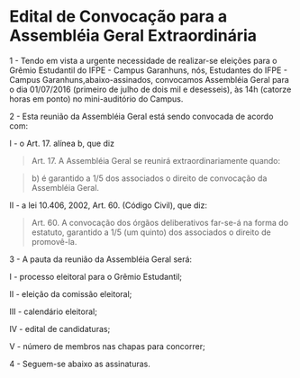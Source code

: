 # Edital de Convocação para a Assembléia Geral Extraordinária

1 - Tendo em vista a urgente necessidade de realizar-se eleições para o Grêmio Estudantil do IFPE - Campus Garanhuns, 
nós, Estudantes do IFPE - Campus Garanhuns,abaixo-assinados, convocamos Assembléia Geral para o dia 01/07/2016 
(primeiro de julho de dois mil e desesseis), às 14h (catorze horas em ponto) no mini-auditório do Campus.

2 - Esta reunião da Assembléia Geral está sendo convocada de acordo com:

I - o Art. 17. alínea b, que diz 

> Art. 17. A Assembléia Geral se reunirá extraordinariamente quando:

> b) é garantido a 1/5 dos associados o direito de convocação da Assembléia Geral.

II - a lei 10.406, 2002, Art. 60. (Código Civil), que diz:

> Art. 60. A convocação dos órgãos deliberativos far-se-á na forma do estatuto, 
garantido a 1/5 (um quinto) dos associados o direito de promovê-la.

3 - A pauta da reunião da Assembléia Geral será:

I - processo eleitoral para o Grêmio Estudantil;

II - eleição da comissão eleitoral;

III - calendário eleitoral;

IV - edital de candidaturas;

V - número de membros nas chapas para concorrer;

4 - Seguem-se abaixo as assinaturas.
